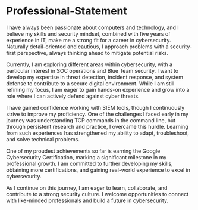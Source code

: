 # Professional-Statement
I have always been passionate about computers and technology, and I believe my skills and security mindset, combined with five years of experience in IT, make me a strong fit for a career in cybersecurity. Naturally detail-oriented and cautious, I approach problems with a security-first perspective, always thinking ahead to mitigate potential risks.

Currently, I am exploring different areas within cybersecurity, with a particular interest in SOC operations and Blue Team security. I want to develop my expertise in threat detection, incident response, and system defense to contribute to a secure digital environment. While I am still refining my focus, I am eager to gain hands-on experience and grow into a role where I can actively defend against cyber threats.

I have gained confidence working with SIEM tools, though I continuously strive to improve my proficiency. One of the challenges I faced early in my journey was understanding TCP commands in the command line, but through persistent research and practice, I overcame this hurdle. Learning from such experiences has strengthened my ability to adapt, troubleshoot, and solve technical problems.

One of my proudest achievements so far is earning the Google Cybersecurity Certification, marking a significant milestone in my professional growth. I am committed to further developing my skills, obtaining more certifications, and gaining real-world experience to excel in cybersecurity.

As I continue on this journey, I am eager to learn, collaborate, and contribute to a strong security culture. I welcome opportunities to connect with like-minded professionals and build a future in cybersecurity. 

